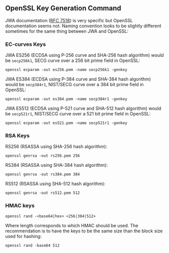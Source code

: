 ## OpenSSL Key Generation Command

JWA documentation ([RFC 7518](https://tools.ietf.org/html/rfc7518)) is very specific but OpenSSL documentation seems not. Naming convention looks to be slightly different sometimes for the same thing between JWA and OpenSSL:

### EC-curves Keys

JWA ES256 (ECDSA using P-256 curve and SHA-256 hash algorithm) would be `secp256k1`, SECG curve over a 256 bit prime field in OpenSSL:

    openssl ecparam -out es256.pem -name secp256k1 -genkey

JWA ES384 (ECDSA using P-384 curve and SHA-384 hash algorithm) would be `secp384r1`, NIST/SECG curve over a 384 bit prime field in OpenSSL:

	openssl ecparam -out es384.pem -name secp384r1 -genkey

JWA ES512 (ECDSA using P-521 curve and SHA-512 hash algorithm) would be `secp521r1`, NIST/SECG curve over a 521 bit prime field in OpenSSL:

    openssl ecparam -out es521.pem -name secp521r1 -genkey

### RSA Keys

RS256 (RSASSA using SHA-256 hash algorithm): 

    openssl genrsa -out rs256.pem 256

RS384 (RSASSA using SHA-384 hash algorithm):

    openssl genrsa -out rs384.pem 384

RS512 (RSASSA using SHA-512 hash algorithm):

    openssl genrsa -out rs512.pem 512

### HMAC keys

    openssl rand -<base64|hex> <256|384|512>

Where length corresponds to which HMAC should be used. The recommendation is to have the keys to be the same size than the block size used for hashing:

    openssl rand -base64 512


## 